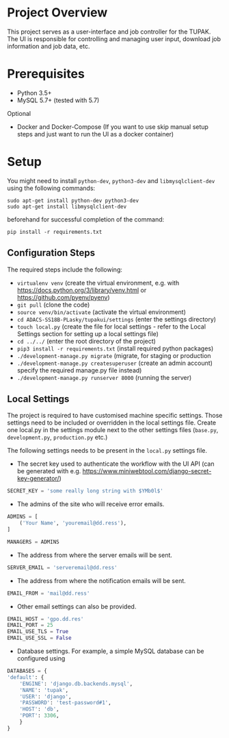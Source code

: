 Project Overview
================

This project serves as a user-interface and job controller for the TUPAK. The UI is responsible for controlling
and managing user input, download job information and job data, etc.

Prerequisites
=============
* Python 3.5+
* MySQL 5.7+ (tested with 5.7)

Optional

* Docker and Docker-Compose (If you want to use skip manual setup steps and just want to run the UI as a
docker container)

# Setup #

You might need to install `python-dev`, `python3-dev` and `libmysqlclient-dev` using the following
commands:

```shell
sudo apt-get install python-dev python3-dev
sudo apt-get install libmysqlclient-dev
```

beforehand for successful completion of the command:

```shell
pip install -r requirements.txt
```

## Configuration Steps ##

The required steps include the following:

* `virtualenv venv` (create the virtual environment, e.g. with https://docs.python.org/3/library/venv.html or https://github.com/pyenv/pyenv)
* `git pull` (clone the code)
* `source venv/bin/activate` (activate the virtual environment)
* `cd ADACS-SS18B-PLasky/tupakui/settings` (enter the settings directory)
* `touch local.py` (create the file for local settings - refer to the Local Settings section for setting up a local settings file)
* `cd ../../` (enter the root directory of the project)
* `pip3 install -r requirements.txt` (install required python packages)
* `./development-manage.py migrate` (migrate, for staging or production
* `./development-manage.py createsuperuser` (create an admin account) specify the required manage.py file instead)
* `./development-manage.py runserver 8000` (running the server)

## Local Settings ##

The project is required to have customised machine specific settings. Those settings need to be included or overridden 
in the local settings file. Create one local.py in the settings module next to the other settings files (`base.py`, 
`development.py`, `production.py` etc.)

The following settings needs to be present in the `local.py` settings file.

* The secret key used to authenticate the workflow with the UI API (can be generated with e.g. https://www.miniwebtool.com/django-secret-key-generator/)
```python
SECRET_KEY = 'some really long string with $YMb0l$'
```

* The admins of the site who will receive error emails.
```python
ADMINS = [
    ('Your Name', 'youremail@dd.ress'),
]

MANAGERS = ADMINS
```
* The address from where the server emails will be sent.
```python
SERVER_EMAIL = 'serveremail@dd.ress'
```

* The address from where the notification emails will be sent.

```python
EMAIL_FROM = 'mail@dd.ress'
```

* Other email settings can also be provided.
```python
EMAIL_HOST = 'gpo.dd.res'
EMAIL_PORT = 25
EMAIL_USE_TLS = True
EMAIL_USE_SSL = False
```

* Database settings. For example, a simple MySQL database can be configured using
```python
DATABASES = {
'default': {
    'ENGINE': 'django.db.backends.mysql',
    'NAME': 'tupak',
    'USER': 'django',
    'PASSWORD': 'test-password#1',
    'HOST': 'db',
    'PORT': 3306,
    }
}
```
